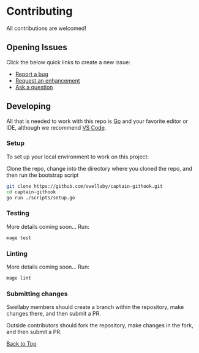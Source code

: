 # Contributing
All contributions are welcomed!

## Opening Issues
Click the below quick links to create a new issue:

- [Report a bug][create-bug-url]
- [Request an enhancement][create-enhancement-url]
- [Ask a question][create-question-url]

## Developing
All that is needed to work with this repo is [Go][go-download-url] and your favorite editor or IDE, although we recommend [VS Code][vscode-url].

### Setup
To set up your local environment to work on this project:

Clone the repo, change into the directory where you cloned the repo, and then run the bootstrap script
```sh     
git clone https://github.com/swellaby/captain-githook.git
cd captain-githook 
go run ./scripts/setup.go
```

### Testing
More details coming soon... Run:
```sh
mage test
```

### Linting
More details coming soon... Run:
```sh
mage lint
```

### Submitting changes
Swellaby members should create a branch within the repository, make changes there, and then submit a PR. 

Outside contributors should fork the repository, make changes in the fork, and then submit a PR.


[Back to Top][top]

[create-bug-url]: https://github.com/swellaby/captain-githook/issues/new?template=BUG_TEMPLATE.md&labels=bug&title=Bug:%20
[create-question-url]: https://github.com/swellaby/captain-githook/issues/new?template=QUESTION_TEMPLATE.md&labels=question&title=Q:%20
[create-enhancement-url]: https://github.com/swellaby/captain-githook/issues/new?template=ENHANCEMENT_TEMPLATE.md&labels=enhancement
[go-download-url]: https://golang.org/dl/
[vscode-url]: https://code.visualstudio.com/
[top]: CONTRIBUTING.md#contributing